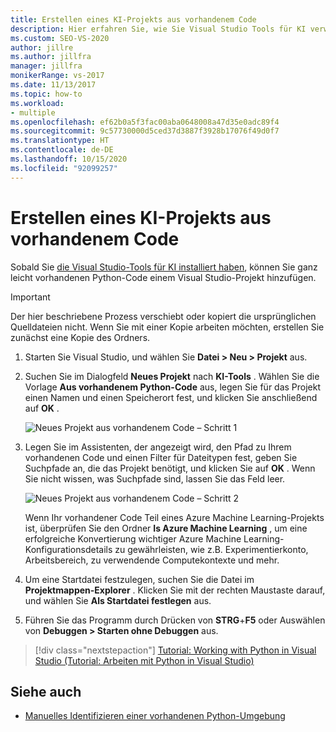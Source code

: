 ```yaml
---
title: Erstellen eines KI-Projekts aus vorhandenem Code
description: Hier erfahren Sie, wie Sie Visual Studio Tools für KI verwenden, um vorhandenen Python-Code in ein Visual Studio-Projekt zu integrieren.
ms.custom: SEO-VS-2020
author: jillre
ms.author: jillfra
manager: jillfra
monikerRange: vs-2017
ms.date: 11/13/2017
ms.topic: how-to
ms.workload:
- multiple
ms.openlocfilehash: ef62b0a5f3fac00aba0648008a47d35e0adc89f4
ms.sourcegitcommit: 9c57730000d5ced37d3887f3928b17076f49d0f7
ms.translationtype: HT
ms.contentlocale: de-DE
ms.lasthandoff: 10/15/2020
ms.locfileid: "92099257"
---
```

# <a name="create-an-ai-project-from-existing-code"></a>Erstellen eines KI-Projekts aus vorhandenem Code

Sobald Sie [die Visual Studio-Tools für KI installiert haben](installation.md), können Sie ganz leicht vorhandenen Python-Code einem Visual Studio-Projekt hinzufügen.

> [!Important]
> Der hier beschriebene Prozess verschiebt oder kopiert die ursprünglichen Quelldateien nicht. Wenn Sie mit einer Kopie arbeiten möchten, erstellen Sie zunächst eine Kopie des Ordners.

1. Starten Sie Visual Studio, und wählen Sie **Datei > Neu > Projekt** aus.

2. Suchen Sie im Dialogfeld **Neues Projekt** nach **KI-Tools** . Wählen Sie die Vorlage **Aus vorhandenem Python-Code** aus, legen Sie für das Projekt einen Namen und einen Speicherort fest, und klicken Sie anschließend auf **OK** .

   ![Neues Projekt aus vorhandenem Code – Schritt 1](media/create-project-existing/new-ai-project.png)

3. Legen Sie im Assistenten, der angezeigt wird, den Pfad zu Ihrem vorhandenen Code und einen Filter für Dateitypen fest, geben Sie Suchpfade an, die das Projekt benötigt, und klicken Sie auf **OK** . Wenn Sie nicht wissen, was Suchpfade sind, lassen Sie das Feld leer.

   ![Neues Projekt aus vorhandenem Code – Schritt 2](media/create-project-existing/azurebatch-newproject.png)

   Wenn Ihr vorhandener Code Teil eines Azure Machine Learning-Projekts ist, überprüfen Sie den Ordner **Is Azure Machine Learning** , um eine erfolgreiche Konvertierung wichtiger Azure Machine Learning-Konfigurationsdetails zu gewährleisten, wie z.B. Experimentierkonto, Arbeitsbereich, zu verwendende Computekontexte und mehr.

4. Um eine Startdatei festzulegen, suchen Sie die Datei im **Projektmappen-Explorer** . Klicken Sie mit der rechten Maustaste darauf, und wählen Sie **Als Startdatei festlegen** aus.

5. Führen Sie das Programm durch Drücken von **STRG**+**F5** oder Auswählen von **Debuggen > Starten ohne Debuggen** aus.

> [!div class="nextstepaction"]
> [Tutorial: Working with Python in Visual Studio (Tutorial: Arbeiten mit Python in Visual Studio)](../python/tutorial-working-with-python-in-visual-studio-step-00-installation.md)

## <a name="see-also"></a>Siehe auch

- [Manuelles Identifizieren einer vorhandenen Python-Umgebung](../python/managing-python-environments-in-visual-studio.md#manually-identify-an-existing-environment)
